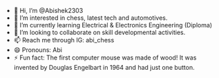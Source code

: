 - 👋 Hi, I’m @Abishek2303
- 👀 I’m interested in chess, latest tech and automotives.
- 🌱 I’m currently learning Electrical & Electronics Engineering (Diploma)
- 💞️ I’m looking to collaborate on skill developmental activities.
- 📫 Reach me through IG: abi_chess
- 😄 Pronouns: Abi
- ⚡ Fun fact: The first computer mouse was made of wood! It was invented by Douglas Engelbart in 1964 and had just one button.

<!---
Abishek2303/Abishek2303 is a ✨ special ✨ repository because its `README.md` (this file) appears on your GitHub profile.
You can click the Preview link to take a look at your changes.
--->
